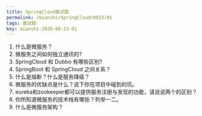 ```yaml
---
title: SpringCloud面试题
permalink: /mianshi/SpringCloud/0823/01
tags: 面试题
key: mianshi-2020-08-23-01
---
```


1. 什么是微服务？
2. 微服务之间如何独立通讯的?
3. SpringCloud 和 Dubbo 有哪些区别?
4. SpringBoot 和 SpringCloud 之间关系？
5. 什么是熔断？什么是服务降级？
6. 微服务的优缺点是什么？说下你在项目中碰到的坑。
7. eureka和zookeeper都可以提供服务注册与发现的功能，请说说两个的区别？
8. 你所知道微服务的技术栈有哪些？列举一二。
9. 什么是微服务架构？